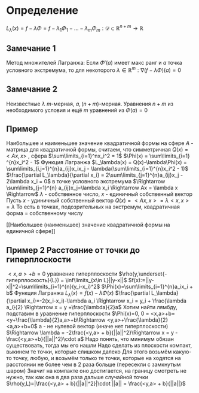 # Определение
$L_\lambda(x) = f - \lambda\Phi = f - \lambda_1\Phi_1 - \dots - \lambda_m\Phi_m : \mathcal{D}\subset\mathbb{R}^{n+m}\to\mathbb{R}$
## Замечание 1
Метод множителей Лагранжа: Если $\Phi'(a)$ имеет макс ранг и $a$ точка условного экстремума, то для некоторого $\lambda\in\mathbb{R}^m:\nabla(f-\lambda\Phi)(a) = 0$ 
## Замечание 2 
Неизвестные $\lambda$ $m$-мерная, $a, (n+m)$-мерная. Уравнения $n+m$ из необходимого условия и ещё $m$ уравнений из $\Phi(a) = 0$
## Пример 
Наибольшее и наименьшее значение квадратичной формы на сфере
$A$ - матрица для квадратичной формы, считаем, что симметричная
$Q(x) = <Ax,x>$ , сфера $\sum\limits_{i=1}^nx_i^2 = 1$
$\Phi(x) = \sum\limits_{i=1} ^{n}x_i^2 - 1$
Функция Лагранжа $L_\lambda(x) = Q(x)-\lambda\Phi(x) = \sum\limits_{i,j=1}^{n}a_{ij}x_ix_j - \lambda(\sum\limits_{i=1}^{n}x_i^2 - 1)$
$\frac{\partial L_\lambda}{\partial x_i} = 2\sum\limits_{j=1}^{n}a_{ij}x_j - 2\lambda x_i = 0$ в точке условного экстремума
$\Rightarrow \sum\limits_{j=1}^{n} a_{ij}x_j=\lambda x_i \Rightarrow Ax = \lambda x \Rightarrow$ $\lambda$ - собственное число, $x$ - единичный собственный вектор
Пусть $x$ - удиничный собственный вектор $Q(x) = <Ax,x> = \lambda<x,x> = \lambda$
То есть в точках, подозрительных на экстремум, квадратичная форма = собственному числу

[[Наибольшее (наименьшее) значение квадратичной формы на единичной сфере]]

## Пример 2 Расстояние от точки до гиперплоскости
$<x,a>+b=0$ уравнение гиперплоскости
$\rho(y,\underset{-гиперплоскость}{L}) = \inf\limits_{x\in L}||y-x||$
$f(x):=||y-x||^2=\sum\limits_{i=1}^{n}(y_i-x_i)^2$
$\Phi(x)=\sum\limits_{i=1}^{n}a_ix_i + b$
Функция Лагранжа $L_\lambda(x)=f(x) - \lambda\Phi(x)$
$\frac{\partial L_\lambda}{\partial x_i}=-2(x_i-x_i)-\lambda a_i \Rightarrow x_i = y_i + \frac{\lambda a_i}{2} \Rightarrow x = y +\frac{\lambda}{2}a$
Хотим найти лямбду, подставим в уравнение гиперплоскости
	$\Phi(x)=0, 0 = <x,a>+b=<y+\frac{\lambda}{2}a,a>+b\Rightarrow <y,a>+\frac{\lambda}{2}<a,a>+b=0$
a - не нулевой вектор (иначе нет гиперплоскости)
$\Rightarrow \lambda = -2\frac{<y,a> + b}{||a||^2}\Rightarrow x = y - \frac{<y,a>+b}{||a||^2}\cdot a$
Надо понять, что минимум обязан существовать, тогда мы его нашли
Надо сделать из плоскости компакт, выкинем те точки, которые слишком далеко
Для этого возьмём какую-то точку, любую, и возьмём только те точки, которые на ходятся на расстоянии не более чем в 2 раза больше (пересекли с замкнутым шаром)
Значит на компакте оно достигается, на границу смотреть не нужно, так как она в два раза дальше случайной точки
$\rho(y,L)=|\frac{<y,a> + b}{||a||^2}|\cdot ||a|| = \frac{<y,a> + b}{||a||}$



